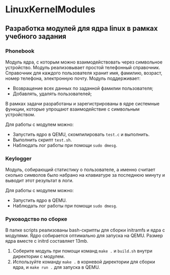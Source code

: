 # LinuxKernelModules

## Разработка модулей для ядра linux в рамках учебного задания

### **Phonebook**
Модуль ядра, с которым можно взаимодействовать через символьное устройство. Модуль реализовывает простой телефонный справочник. Справочник для каждого пользователя хранит имя, фамилию, возраст, номер телефона, электронную почту.
Модуль поддерживает:
 - Возвращение всех данных по заданной фамилии пользователя;
 - Добавлять, удалять пользователей;
   
В рамках задачи разработаны и зарегистрированы в ядре системные функции, которые упрощают взаимодействие с символьным устройством.

Для работы с модулем можно:
 - Запустить ядро в QEMU, скомпилировать `test.c` и выполнить.
 - Выполнить скрипт `test.sh`.
 - Наблюдать лог работы при помощи `sudo dmesg`.

### **Keylogger**
Модуль, собирающий статистику о пользователе, а именно считает сколько символов было набрано на клавиатуре за последнюю минуту и выводит этот результат в логи.

Для работы с модулем можно:
- Запустить ядро в QEMU.
- Наблюдать лог работы при помощи `sudo dmesg`.

### Руководство по сборке
В папке scripts реализованы bash-скрипты для сборки initramfs и ядра с модулями.  Ядро собирается оптимально для запуска на QEMU. Размер ядра вместе с initrd составляет 13mb.
1) Соберите модуль при помощи команд `make .` и `build.sh` внутри директории с модулем.
2) Используйте команду `make .` в корневой директории для сборки ядра, и `make run .` для запуска в QEMU.
